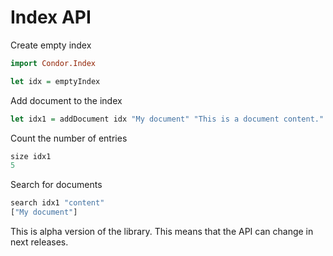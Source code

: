 # Index API

Create empty index

```Haskell
import Condor.Index

let idx = emptyIndex
```


Add document to the index

```Haskell
let idx1 = addDocument idx "My document" "This is a document content."
```


Count the number of entries

```Haskell
size idx1
5
```


Search for documents

```Haskell
search idx1 "content"
["My document"]
```


This is alpha version of the library. This means that the API can change in next releases.
